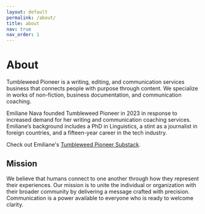 ```yaml
---
layout: default
permalink: /about/
title: about
nav: true
nav_order: 1
---
```


# About
Tumbleweed Pioneer is a writing, editing, and communication services business that connects people with purpose through content. We specialize in works of non-fiction, business documentation, and communication coaching. 

Emiliane Nava founded Tumbleweed Pioneer in 2023 in response to increased demand for her writing and communication coaching services. Emiliane’s background includes a PhD in Linguistics, a stint as a journalist in foreign countries, and a fifteen-year career in the tech industry.

Check out Emiliane's [Tumbleweed Pioneer Substack](https://tumbleweedpioneer.substack.com/).



## Mission 
We believe that humans connect to one another through how they represent their experiences. Our mission is to unite the individual or organization with their broader community by delivering a message crafted with precision. Communication is a power available to everyone who is ready to welcome clarity. 



